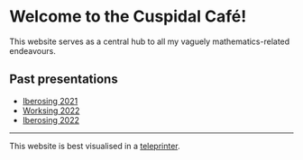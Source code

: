 # Welcome to the Cuspidal Café!

This website serves as a central hub to all my vaguely mathematics-related
endeavours.

## Past presentations
* [Iberosing 2021](presentations/Ibero21.pdf)
* [Worksing 2022](presentations/Work22.pdf)
* [Iberosing 2022](presentations/Ibero22.pdf)

---
This website is best visualised in a [teleprinter](https://en.wikipedia.org/wiki/Teleprinter).
